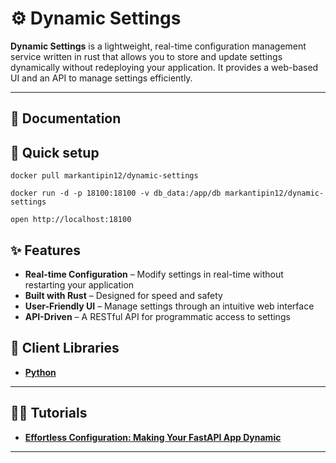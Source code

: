 # ⚙️️ Dynamic Settings

**Dynamic Settings** is a lightweight, real-time configuration management service written in rust
that allows you to store and update settings dynamically without redeploying your application.
It provides a web-based UI and an API to manage settings efficiently.

---

## 📖 Documentation

[//]: # (TODO: Add documentation link)

## 🚀 Quick setup
```
docker pull markantipin12/dynamic-settings

docker run -d -p 18100:18100 -v db_data:/app/db markantipin12/dynamic-settings

open http://localhost:18100
```


## ✨ Features

- **Real-time Configuration** – Modify settings in real-time without restarting your application
- **Built with Rust** – Designed for speed and safety
- **User-Friendly UI** – Manage settings through an intuitive web interface
- **API-Driven** – A RESTful API for programmatic access to settings


## 👷 Client Libraries
- **[Python](https://github.com/MarkAntipin/dynamic-settings-python)**

---

## 👨‍🏫 Tutorials
- **[Effortless Configuration: Making Your FastAPI App Dynamic](https://medium.com/@mr.antipin/effortless-configuration-making-your-fastapi-app-dynamic-d8652b0b4d56)**

---
